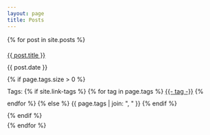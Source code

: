 ```yaml
---
layout: page
title: Posts
---
```

{% for post in site.posts %}
<div style='line-height: 2.0;'>
  <a href="{{ post.url }}">{{ post.title }}</a><br/>
  {{ post.date }}<br/>
  {% if page.tags.size > 0 %}
        <div class="blog-tags-small">
          Tags:
          {% if site.link-tags %}
          {% for tag in page.tags %}
            <a href="{{ '/tags' | relative_url }}#{{- tag -}}">{{- tag -}}</a>
          {% endfor %}
          {% else %}
            {{ page.tags | join: ", " }}
          {% endif %}
        </div>
      {% endif %}
</div>
{% endfor %}
